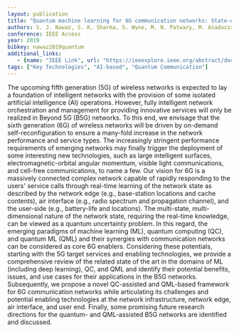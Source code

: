 ```yaml
---
layout: publication
title: "Quantum machine learning for 6G communication networks: State-of-the-art and vision for the future"
authors: S. J. Nawaz, S. K. Sharma, S. Wyne, M. N. Patwary, M. Asaduzzaman
conference: IEEE Access
year: 2019
bibkey: nawaz2019quantum
additional_links:
   - {name: "IEEE Link", url: "https://ieeexplore.ieee.org/abstract/document/8681450f"}
tags: ["Key Technologies", "AI-based", "Quantum Communication"]
---
```

The upcoming fifth generation (5G) of wireless networks is expected to lay a foundation of intelligent networks with the provision of some isolated artificial intelligence (AI) operations. However, fully intelligent network orchestration and management for providing innovative services will only be realized in Beyond 5G (B5G) networks. To this end, we envisage that the sixth generation (6G) of wireless networks will be driven by on-demand self-reconfiguration to ensure a many-fold increase in the network performance and service types. The increasingly stringent performance requirements of emerging networks may finally trigger the deployment of some interesting new technologies, such as large intelligent surfaces, electromagnetic-orbital angular momentum, visible light communications, and cell-free communications, to name a few. Our vision for 6G is a massively connected complex network capable of rapidly responding to the users' service calls through real-time learning of the network state as described by the network edge (e.g., base-station locations and cache contents), air interface (e.g., radio spectrum and propagation channel), and the user-side (e.g., battery-life and locations). The multi-state, multi-dimensional nature of the network state, requiring the real-time knowledge, can be viewed as a quantum uncertainty problem. In this regard, the emerging paradigms of machine learning (ML), quantum computing (QC), and quantum ML (QML) and their synergies with communication networks can be considered as core 6G enablers. Considering these potentials, starting with the 5G target services and enabling technologies, we provide a comprehensive review of the related state of the art in the domains of ML (including deep learning), QC, and QML and identify their potential benefits, issues, and use cases for their applications in the B5G networks. Subsequently, we propose a novel QC-assisted and QML-based framework for 6G communication networks while articulating its challenges and potential enabling technologies at the network infrastructure, network edge, air interface, and user end. Finally, some promising future research directions for the quantum- and QML-assisted B5G networks are identified and discussed.